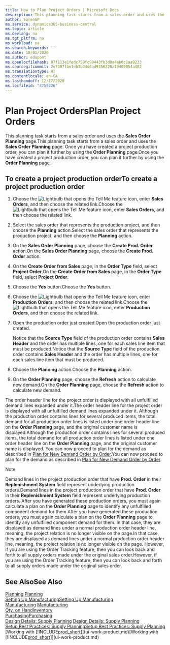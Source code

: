```yaml
---
title: How to Plan Project Orders | Microsoft Docs
description: This planning task starts from a sales order and uses the **Sales Order Planning** page. Once you have created a project production order, you can plan it further by using the **Order Planning** page.
author: SorenGP
ms.service: dynamics365-business-central
ms.topic: article
ms.devlang: na
ms.tgt_pltfrm: na
ms.workload: na
ms.search.keywords: ''
ms.date: 10/01/2020
ms.author: edupont
ms.openlocfilehash: 87f113e1fedc759fc90443fb3d0a4eb0c1aa9233
ms.sourcegitcommit: 2e7307fbe1eb3b34d0ad9356226a19409054a402
ms.translationtype: HT
ms.contentlocale: en-CA
ms.lasthandoff: 12/17/2020
ms.locfileid: "4759226"
---
```

# <a name="plan-project-orders"></a><span data-ttu-id="787c7-104">Plan Project Orders</span><span class="sxs-lookup"><span data-stu-id="787c7-104">Plan Project Orders</span></span>
<span data-ttu-id="787c7-105">This planning task starts from a sales order and uses the **Sales Order Planning** page.</span><span class="sxs-lookup"><span data-stu-id="787c7-105">This planning task starts from a sales order and uses the **Sales Order Planning** page.</span></span> <span data-ttu-id="787c7-106">Once you have created a project production order, you can plan it further by using the **Order Planning** page.</span><span class="sxs-lookup"><span data-stu-id="787c7-106">Once you have created a project production order, you can plan it further by using the **Order Planning** page.</span></span>  

## <a name="to-create-a-project-production-order"></a><span data-ttu-id="787c7-107">To create a project production order</span><span class="sxs-lookup"><span data-stu-id="787c7-107">To create a project production order</span></span>  

1.  <span data-ttu-id="787c7-108">Choose the ![Lightbulb that opens the Tell Me feature](media/ui-search/search_small.png "Tell me what you want to do") icon, enter **Sales Orders**, and then choose the related link.</span><span class="sxs-lookup"><span data-stu-id="787c7-108">Choose the ![Lightbulb that opens the Tell Me feature](media/ui-search/search_small.png "Tell me what you want to do") icon, enter **Sales Orders**, and then choose the related link.</span></span>  
2.  <span data-ttu-id="787c7-109">Select the sales order that represents the production project, and then choose the **Planning** action.</span><span class="sxs-lookup"><span data-stu-id="787c7-109">Select the sales order that represents the production project, and then choose the **Planning** action.</span></span>  
4.  <span data-ttu-id="787c7-110">On the **Sales Order Planning** page, choose  the **Create Prod. Order** action.</span><span class="sxs-lookup"><span data-stu-id="787c7-110">On the **Sales Order Planning** page, choose  the **Create Prod. Order** action.</span></span>  
5.  <span data-ttu-id="787c7-111">On the **Create Order from Sales** page, in the **Order Type** field, select **Project Order**.</span><span class="sxs-lookup"><span data-stu-id="787c7-111">On the **Create Order from Sales** page, in the **Order Type** field, select **Project Order**.</span></span>  
6.  <span data-ttu-id="787c7-112">Choose the **Yes** button.</span><span class="sxs-lookup"><span data-stu-id="787c7-112">Choose the **Yes** button.</span></span>  
7.  <span data-ttu-id="787c7-113">Choose the ![Lightbulb that opens the Tell Me feature](media/ui-search/search_small.png "Tell me what you want to do") icon, enter **Production Orders**, and then choose the related link.</span><span class="sxs-lookup"><span data-stu-id="787c7-113">Choose the ![Lightbulb that opens the Tell Me feature](media/ui-search/search_small.png "Tell me what you want to do") icon, enter **Production Orders**, and then choose the related link.</span></span>
8. <span data-ttu-id="787c7-114">Open the production order just created.</span><span class="sxs-lookup"><span data-stu-id="787c7-114">Open the production order just created.</span></span>  

    <span data-ttu-id="787c7-115">Notice that the **Source Type** field of the production order contains **Sales Header** and the order has multiple lines, one for each sales line item that must be produced.</span><span class="sxs-lookup"><span data-stu-id="787c7-115">Notice that the **Source Type** field of the production order contains **Sales Header** and the order has multiple lines, one for each sales line item that must be produced.</span></span>  
9. <span data-ttu-id="787c7-116">Choose the **Planning** action.</span><span class="sxs-lookup"><span data-stu-id="787c7-116">Choose the **Planning** action.</span></span>
10. <span data-ttu-id="787c7-117">On the **Order Planning** page, choose the **Refresh** action to calculate new demand.</span><span class="sxs-lookup"><span data-stu-id="787c7-117">On the **Order Planning** page, choose the **Refresh** action to calculate new demand.</span></span>  

<span data-ttu-id="787c7-118">The order header line for the project order is displayed with all unfulfilled demand lines expanded under it.</span><span class="sxs-lookup"><span data-stu-id="787c7-118">The order header line for the project order is displayed with all unfulfilled demand lines expanded under it.</span></span> <span data-ttu-id="787c7-119">Although the production order contains lines for several produced items, the total demand for all production order lines is listed under one order header line on the **Order Planning** page, and the original customer name is displayed.</span><span class="sxs-lookup"><span data-stu-id="787c7-119">Although the production order contains lines for several produced items, the total demand for all production order lines is listed under one order header line on the **Order Planning** page, and the original customer name is displayed.</span></span> <span data-ttu-id="787c7-120">You can now proceed to plan for the demand as described in [Plan for New Demand Order by Order](production-how-to-plan-for-new-demand.md).</span><span class="sxs-lookup"><span data-stu-id="787c7-120">You can now proceed to plan for the demand as described in [Plan for New Demand Order by Order](production-how-to-plan-for-new-demand.md).</span></span>  

> [!NOTE]  
>  <span data-ttu-id="787c7-121">Demand lines in the project production order that have **Prod. Order** in their **Replenishment System** field represent underlying production orders.</span><span class="sxs-lookup"><span data-stu-id="787c7-121">Demand lines in the project production order that have **Prod. Order** in their **Replenishment System** field represent underlying production orders.</span></span> <span data-ttu-id="787c7-122">After you have generated these production orders, you must again calculate a plan on the **Order Planning** page to identify any unfulfilled component demand for them.</span><span class="sxs-lookup"><span data-stu-id="787c7-122">After you have generated these production orders, you must again calculate a plan on the **Order Planning** page to identify any unfulfilled component demand for them.</span></span> <span data-ttu-id="787c7-123">In that case, they are displayed as demand lines under a normal production order header line, meaning, the project relation is no longer visible on the page.</span><span class="sxs-lookup"><span data-stu-id="787c7-123">In that case, they are displayed as demand lines under a normal production order header line, meaning, the project relation is no longer visible on the page.</span></span> <span data-ttu-id="787c7-124">However, if you are using the Order Tracking feature, then you can look back and forth to all supply orders made under the original sales order.</span><span class="sxs-lookup"><span data-stu-id="787c7-124">However, if you are using the Order Tracking feature, then you can look back and forth to all supply orders made under the original sales order.</span></span>  

## <a name="see-also"></a><span data-ttu-id="787c7-125">See Also</span><span class="sxs-lookup"><span data-stu-id="787c7-125">See Also</span></span>
<span data-ttu-id="787c7-126">[Planning](production-planning.md) </span><span class="sxs-lookup"><span data-stu-id="787c7-126">[Planning](production-planning.md) </span></span>  
[<span data-ttu-id="787c7-127">Setting Up Manufacturing</span><span class="sxs-lookup"><span data-stu-id="787c7-127">Setting Up Manufacturing</span></span>](production-configure-production-processes.md)  
<span data-ttu-id="787c7-128">[Manufacturing](production-manage-manufacturing.md)  </span><span class="sxs-lookup"><span data-stu-id="787c7-128">[Manufacturing](production-manage-manufacturing.md)  </span></span>  
[<span data-ttu-id="787c7-129">Qty. on Hand</span><span class="sxs-lookup"><span data-stu-id="787c7-129">Inventory</span></span>](inventory-manage-inventory.md)  
[<span data-ttu-id="787c7-130">Purchasing</span><span class="sxs-lookup"><span data-stu-id="787c7-130">Purchasing</span></span>](purchasing-manage-purchasing.md)  
<span data-ttu-id="787c7-131">[Design Details: Supply Planning](design-details-supply-planning.md) </span><span class="sxs-lookup"><span data-stu-id="787c7-131">[Design Details: Supply Planning](design-details-supply-planning.md) </span></span>  
[<span data-ttu-id="787c7-132">Setup Best Practices: Supply Planning</span><span class="sxs-lookup"><span data-stu-id="787c7-132">Setup Best Practices: Supply Planning</span></span>](setup-best-practices-supply-planning.md)  
<span data-ttu-id="787c7-133">[Working with [!INCLUDE[prod_short](includes/prod_short.md)]](ui-work-product.md)</span><span class="sxs-lookup"><span data-stu-id="787c7-133">[Working with [!INCLUDE[prod_short](includes/prod_short.md)]](ui-work-product.md)</span></span>
